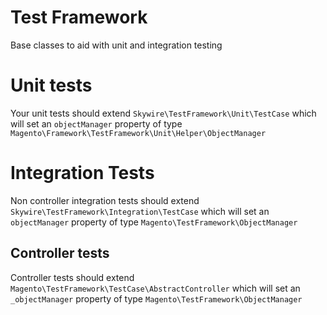 # Test Framework

Base classes to aid with unit and integration testing

# Unit tests

Your unit tests should extend `Skywire\TestFramework\Unit\TestCase` which will set an `objectManager` property of type `Magento\Framework\TestFramework\Unit\Helper\ObjectManager` 

# Integration Tests

Non controller integration tests should extend `Skywire\TestFramework\Integration\TestCase` which will set an `objectManager` property of type `Magento\TestFramework\ObjectManager` 

## Controller tests

Controller tests should extend `Magento\TestFramework\TestCase\AbstractController` which will set an `_objectManager` property of type `Magento\TestFramework\ObjectManager`

